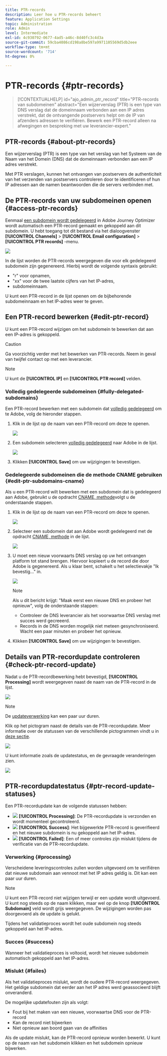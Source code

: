 ```yaml
---
title: PTR-records
description: Leer hoe u PTR-records beheert
feature: Application Settings
topic: Administration
role: Admin
level: Intermediate
exl-id: 4c930792-0677-4ad5-a46c-8d40fc3c4d3a
source-git-commit: 59cba4086cd198a8be597a9971105569d5db2eee
workflow-type: tm+mt
source-wordcount: '714'
ht-degree: 0%

---
```


# PTR-records {#ptr-records}

>[!CONTEXTUALHELP]
>id="ajo_admin_ptr_record"
>title="PTR-records van subdomeinen"
>abstract="Een wijzerverslag (PTR) is een type van DNS verslag dat de domeinnaam verbonden aan een IP adres verstrekt, dat de ontvangende postservers helpt om de IP van afzenders adressen te verifiëren. Bewerk een PTR-record alleen na afwegingen en bespreking met uw leverancier-expert."

## PTR-records {#about-ptr-records}

Een wijzerverslag (PTR) is een type van het verslag van het Systeem van de Naam van het Domein (DNS) dat de domeinnaam verbonden aan een IP adres verstrekt.

Met PTR verslagen, kunnen het ontvangen van postservers de authenticiteit van het verzenden van postservers controleren door te identificeren of hun IP adressen aan de namen beantwoorden die de servers verbinden met.

## De PTR-records van uw subdomeinen openen {#access-ptr-records}

Eenmaal [een subdomein wordt gedelegeerd](delegate-subdomain.md) in Adobe Journey Optimizer wordt automatisch een PTR-record gemaakt en gekoppeld aan dit subdomein. U hebt toegang tot dit bestand via het dialoogvenster **[!UICONTROL Channels]** > **[!UICONTROL Email configuration]** > **[!UICONTROL PTR records]** -menu.

![](assets/ptr-records.png)

In de lijst worden de PTR-records weergegeven die voor elk gedelegeerd subdomein zijn gegenereerd. Hierbij wordt de volgende syntaxis gebruikt:

* &quot;r&quot; voor opnamen,
* &quot;xx&quot; voor de twee laatste cijfers van het IP-adres,
* subdomeinnaam.

U kunt een PTR-record in de lijst openen om de bijbehorende subdomeinnaam en het IP-adres weer te geven.

## Een PTR-record bewerken {#edit-ptr-record}

U kunt een PTR-record wijzigen om het subdomein te bewerken dat aan een IP-adres is gekoppeld.

>[!CAUTION]
>
>Ga voorzichtig verder met het bewerken van PTR-records. Neem in geval van twijfel contact op met een leverancier.<!--why?-->

>[!NOTE]
>
>U kunt de **[!UICONTROL IP]** en **[!UICONTROL PTR record]** velden.

### Volledig gedelegeerde subdomeinen {#fully-delegated-subdomains}

Een PTR-record bewerken met een subdomein dat [volledig gedelegeerd](delegate-subdomain.md#full-subdomain-delegation) om te Adobe, volg de hieronder stappen.

1. Klik in de lijst op de naam van een PTR-record om deze te openen.

   ![](assets/ptr-record-select.png)

1. Een subdomein selecteren [volledig gedelegeerd](delegate-subdomain.md#full-subdomain-delegation) naar Adobe in de lijst.

   ![](assets/ptr-record-subdomain.png)

1. Klikken **[!UICONTROL Save]** om uw wijzigingen te bevestigen.

### Gedelegeerde subdomeinen die de methode CNAME gebruiken {#edit-ptr-subdomains-cname}

Als u een PTR-record wilt bewerken met een subdomein dat is gedelegeerd aan Adobe, gebruikt u de opdracht [CNAME, methode](delegate-subdomain.md#cname-subdomain-delegation)volgt u de onderstaande stappen.

1. Klik in de lijst op de naam van een PTR-record om deze te openen.

   ![](assets/ptr-record-select-cname.png)

1. Selecteer een subdomein dat aan Adobe wordt gedelegeerd met de opdracht [CNAME, methode](delegate-subdomain.md#cname-subdomain-delegation) in de lijst.

   ![](assets/ptr-record-subdomain-cname.png)

1. U moet een nieuw voorwaarts DNS verslag op uw het ontvangen platform tot stand brengen. Hiervoor kopieert u de record die door Adobe is gegenereerd. Als u klaar bent, schakelt u het selectievakje &quot;Ik bevestig...&quot; in.

   ![](assets/ptr-record-subdomain-confirm.png)

   >[!NOTE]
   >
   >Als u dit bericht krijgt: &quot;Maak eerst een nieuwe DNS en probeer het opnieuw&quot;, volg de onderstaande stappen:
   >   * Controleer de DNS leverancier als het voorwaartse DNS verslag met succes werd gecreeerd.
   >   * Records in de DNS worden mogelijk niet meteen gesynchroniseerd. Wacht een paar minuten en probeer het opnieuw.


1. Klikken **[!UICONTROL Save]** om uw wijzigingen te bevestigen.

## Details van PTR-recordupdate controleren {#check-ptr-record-update}

Nadat u de PTR-recordbewerking hebt bevestigd, **[!UICONTROL Processing]** wordt weergegeven naast de naam van de PTR-record in de lijst.

![](assets/ptr-record-updating.png)

>[!NOTE]
>
>De [updateverwerking](#processing) kan een paar uur duren.

Klik op het pictogram naast de details van de PTR-recordupdate. Meer informatie over de statussen van de verschillende pictogrammen vindt u in [deze sectie](#ptr-record-update-statuses).

![](assets/ptr-record-recent-update.png)

U kunt informatie zoals de updatestatus, en de gevraagde veranderingen zien.

![](assets/ptr-record-updates.png)

## PTR-recordupdatestatus {#ptr-record-update-statuses}

Een PTR-recordupdate kan de volgende statussen hebben:

* ![](assets/do-not-localize/ptr-record-processing.png) **[!UICONTROL Processing]**: De PTR-recordupdate is verzonden en wordt momenteel gecontroleerd.
* ![](assets/do-not-localize/ptr-record-success.png) **[!UICONTROL Success]**: Het bijgewerkte PTR-record is geverifieerd en het nieuwe subdomein is nu gekoppeld aan het IP-adres.
* ![](assets/do-not-localize/ptr-record-failed.png) **[!UICONTROL Failed]**: Een of meer controles zijn mislukt tijdens de verificatie van de PTR-recordupdate.

### Verwerking {#processing}

Verscheidene leveringscontroles zullen worden uitgevoerd om te verifiëren dat nieuwe subdomain aan vennoot met het IP adres geldig is. Dit kan een paar uur duren.

>[!NOTE]
>
>U kunt een PTR-record niet wijzigen terwijl er een update wordt uitgevoerd. U kunt nog steeds op de naam klikken, maar wel op de knop **[!UICONTROL Subdomain]** veld wordt grijs weergegeven. De wijzigingen worden pas doorgevoerd als de update is gelukt.

Tijdens het validatieproces wordt het oude subdomein nog steeds gekoppeld aan het IP-adres.

### Succes {#success}

Wanneer het validatieproces is voltooid, wordt het nieuwe subdomein automatisch gekoppeld aan het IP-adres.

### Mislukt {#failes}

Als het validatieproces mislukt, wordt de oudere PTR-record weergegeven. Het geldige subdomein dat eerder aan het IP adres werd geassocieerd blijft onveranderd.

De mogelijke updatefouten zijn als volgt:
* Fout bij het maken van een nieuwe, voorwaartse DNS voor de PTR-record
* Kan de record niet bijwerken
* Niet opnieuw aan boord gaan van de affinities

Als de update mislukt, kan de PTR-record opnieuw worden bewerkt. U kunt op de naam van het subdomein klikken en het subdomein opnieuw bijwerken.
